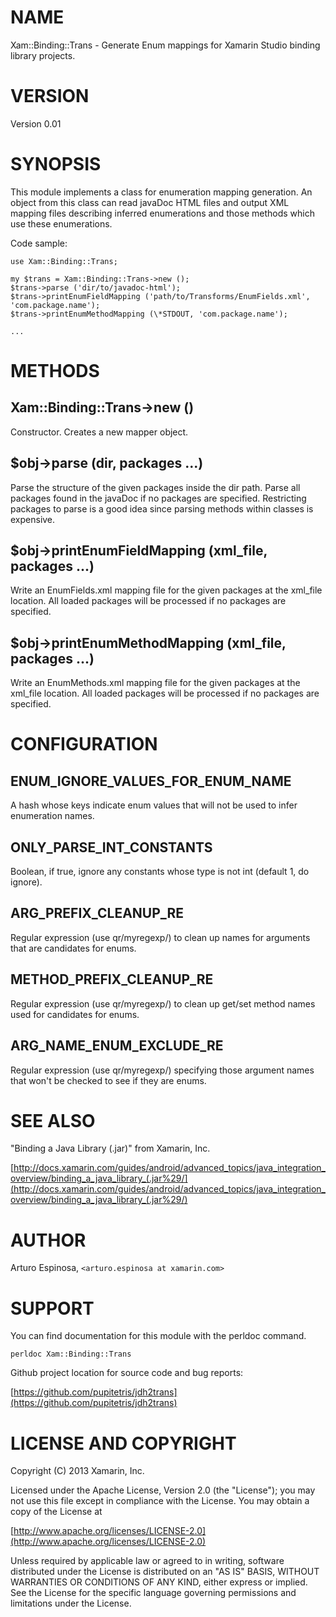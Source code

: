 # NAME

Xam::Binding::Trans - Generate Enum mappings for Xamarin Studio binding library projects.

# VERSION

Version 0.01

# SYNOPSIS

This module implements a class for enumeration mapping generation. An object 
from this class can read javaDoc HTML files and output XML mapping files
describing inferred enumerations and those methods which use these enumerations.

Code sample:

    use Xam::Binding::Trans;

    my $trans = Xam::Binding::Trans->new ();
    $trans->parse ('dir/to/javadoc-html');
    $trans->printEnumFieldMapping ('path/to/Transforms/EnumFields.xml', 'com.package.name');
    $trans->printEnumMethodMapping (\*STDOUT, 'com.package.name');

    ...

# METHODS

## Xam::Binding::Trans->new ()

Constructor. Creates a new mapper object.

## $obj->parse (dir, packages ...)

Parse the structure of the given packages inside the dir path. Parse all packages found in the javaDoc
if no packages are specified. Restricting packages to parse is a good idea since parsing methods
within classes is expensive.

## $obj->printEnumFieldMapping (xml\_file, packages ...)

Write an EnumFields.xml mapping file for the given packages at the xml\_file location. All loaded packages
will be processed if no packages are specified.

## $obj->printEnumMethodMapping (xml\_file, packages ...)

Write an EnumMethods.xml mapping file for the given packages at the xml\_file location. All loaded packages
will be processed if no packages are specified.

# CONFIGURATION

## ENUM\_IGNORE\_VALUES\_FOR\_ENUM\_NAME

A hash whose keys indicate enum values that will not be used to infer enumeration names.

## ONLY\_PARSE\_INT\_CONSTANTS

Boolean, if true, ignore any constants whose type is not int (default 1, do ignore).

## ARG\_PREFIX\_CLEANUP\_RE

Regular expression (use qr/myregexp/) to clean up names for arguments that are candidates for enums.

## METHOD\_PREFIX\_CLEANUP\_RE

Regular expression (use qr/myregexp/) to clean up get/set method names used for candidates for enums.

## ARG\_NAME\_ENUM\_EXCLUDE\_RE

Regular expression (use qr/myregexp/) specifying those argument names that won't be checked to see if they are enums.

# SEE ALSO

"Binding a Java Library (.jar)" from Xamarin, Inc.

[http://docs.xamarin.com/guides/android/advanced_topics/java_integration_overview/binding_a_java_library_(.jar%29/](http://docs.xamarin.com/guides/android/advanced_topics/java_integration_overview/binding_a_java_library_(.jar%29/)

# AUTHOR

Arturo Espinosa, `<arturo.espinosa at xamarin.com>`

# SUPPORT

You can find documentation for this module with the perldoc command.

	perldoc Xam::Binding::Trans

Github project location for source code and bug reports:

[https://github.com/pupitetris/jdh2trans](https://github.com/pupitetris/jdh2trans)

# LICENSE AND COPYRIGHT

Copyright (C) 2013 Xamarin, Inc.

Licensed under the Apache License, Version 2.0 (the "License");
you may not use this file except in compliance with the License.
You may obtain a copy of the License at

[http://www.apache.org/licenses/LICENSE-2.0](http://www.apache.org/licenses/LICENSE-2.0)

Unless required by applicable law or agreed to in writing, software
distributed under the License is distributed on an "AS IS" BASIS,
WITHOUT WARRANTIES OR CONDITIONS OF ANY KIND, either express or implied.
See the License for the specific language governing permissions and
limitations under the License.


